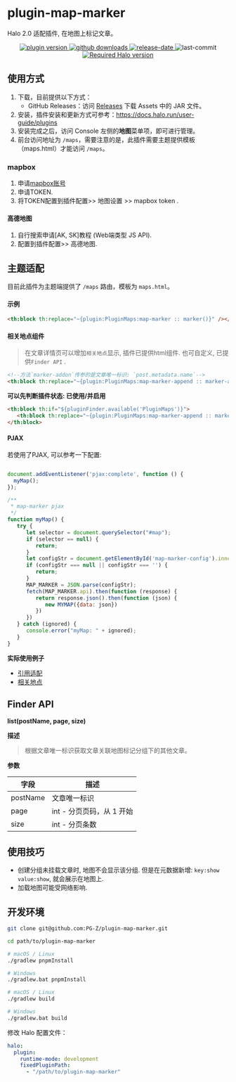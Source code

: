 # plugin-map-marker

Halo 2.0 适配插件, 在地图上标记文章。

<p align="center">
    <a href="/">
        <img src="https://img.shields.io/github/v/release/PG-Z/plugin-map-marker?color=F38181&amp;label=version&amp;logo=v&amp;logoColor=F38181&amp;style=for-the-badge" referrerpolicy="no-referrer" alt="plugin version" />
    </a>
    <a href="/">
        <img src="https://img.shields.io/github/downloads/PG-Z/plugin-map-marker/total?color=FCE38A&amp;logo=github&amp;logoColor=FCE38A&amp;style=for-the-badge" referrerpolicy="no-referrer" alt="github downloads" />
    </a>
    <a href="/">
        <img src="https://img.shields.io/github/release-date/PG-Z/plugin-map-marker?color=95E1D3&amp;label=release date&amp;logo=puppet&amp;logoColor=95E1D3&amp;style=for-the-badge" referrerpolicy="no-referrer" alt="release-date" />
    </a>
    <img src="https://img.shields.io/github/last-commit/PG-Z/plugin-map-marker?style=for-the-badge&amp;logo=lospec&amp;logoColor=a6d189" referrerpolicy="no-referrer" alt="last-commit" />
    <a href="/"><img src="https://img.shields.io/badge/halo-%3E=2.17.0-8caaee?style=for-the-badge&amp;logo=hexo&amp;logoColor=8caaee" referrerpolicy="no-referrer" alt="Required Halo version" /></a>
</p>

## 使用方式

1. 下载，目前提供以下方式：
    - GitHub Releases：访问 [Releases](https://github.com/PG-Z/plugin-map-marker/releases) 下载 Assets 中的 JAR 文件。
2. 安装，插件安装和更新方式可参考：<https://docs.halo.run/user-guide/plugins>
3. 安装完成之后，访问 Console 左侧的**地图**菜单项，即可进行管理。
4. 前台访问地址为 `/maps`，需要注意的是，此插件需要主题提供模板（maps.html）才能访问 `/maps`。

### mapbox

1. 申请[mapbox账号](https://account.mapbox.com/)
2. 申请TOKEN.
3. 将TOKEN配置到插件配置>> 地图设置 >> mapbox token .

#### 高德地图

1. 自行搜索申请[AK, SK]教程 (Web端类型 JS API).
2. 配置到插件配置>> 高德地图.

## 主题适配

目前此插件为主题端提供了 `/maps` 路由，模板为 `maps.html`。

#### 示例

```html
<th:block th:replace="~{plugin:PluginMaps:map-marker :: marker()}" /></th:block>
```

#### 相关地点组件

> 在文章详情页可以增加`相关地点`显示, 插件已提供html组件. 也可自定义, 已提供`Finder API` .

```html
<!--方法`marker-addon`传参的是文章唯一标识: `post.metadata.name`-->
<th:block th:replace="~{plugin:PluginMaps:map-marker-append :: marker-addon(${post.metadata.name})}" />
```

**可以先判断插件状态: 已使用/并启用**
```html
<th:block th:if="${pluginFinder.available('PluginMaps')}">
   <th:block th:replace="~{plugin:PluginMaps:map-marker-append :: marker-addon(${post.metadata.name})}" />
</th:block>
```

#### PJAX

若使用了PJAX, 可以参考一下配置:
```js

document.addEventListener('pjax:complete', function () {
  myMap();
});

/**
 * map-marker pjax
 */
function myMap() {
   try {
      let selector = document.querySelector("#map");
      if (selector == null) {
         return;
      }
      let configStr = document.getElementById('map-marker-config').innerText;
      if (configStr === null || configStr === '') {
         return;
      }
      MAP_MARKER = JSON.parse(configStr);
      fetch(MAP_MARKER.api).then(function (response) {
         return response.json().then(function (json) {
            new MYMAP({data: json})
         })
      })
   } catch (ignored) {
      console.error("myMap: " + ignored);
   }
}
```

**实际使用例子**
- [引用适配](https://github.com/PG-Z/Summer-Cat/blob/main/templates/maps.html)
- [相关地点](https://github.com/PG-Z/Summer-Cat/blob/main/templates/post.html)

## Finder API

**list(postName, page, size)**

**描述**
> 根据文章唯一标识获取文章关联地图标记分组下的其他文章。

**参数**

| 字段  |  描述 |
| ------------ | ------------ |
| postName  | 文章唯一标识  |
| page | int - 分页页码，从 1 开始 |
| size | int - 分页条数  |

## 使用技巧

- 创建分组未挂载文章时, 地图不会显示该分组. 但是在元数据新增: `key:show value:show`, 就会展示在地图上.
- 加载地图可能受网络影响.

## 开发环境

```bash
git clone git@github.com:PG-Z/plugin-map-marker.git
```

```bash
cd path/to/plugin-map-marker
```

```bash
# macOS / Linux
./gradlew pnpmInstall

# Windows
./gradlew.bat pnpmInstall
```

```bash
# macOS / Linux
./gradlew build

# Windows
./gradlew.bat build
```

修改 Halo 配置文件：

```yaml
halo:
  plugin:
    runtime-mode: development
    fixedPluginPath:
      - "/path/to/plugin-map-marker"
```
